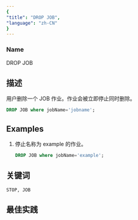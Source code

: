 ```yaml
---
{
"title": "DROP JOB",
"language": "zh-CN"
}
---
```


<!--
Licensed to the Apache Software Foundation (ASF) under one
or more contributor license agreements.  See the NOTICE file
distributed with this work for additional information
regarding copyright ownership.  The ASF licenses this file
to you under the Apache License, Version 2.0 (the
"License"); you may not use this file except in compliance
with the License.  You may obtain a copy of the License at

  http://www.apache.org/licenses/LICENSE-2.0

Unless required by applicable law or agreed to in writing,
software distributed under the License is distributed on an
"AS IS" BASIS, WITHOUT WARRANTIES OR CONDITIONS OF ANY
KIND, either express or implied.  See the License for the
specific language governing permissions and limitations
under the License.
-->

### Name

DROP JOB

## 描述

用户删除一个 JOB 作业。作业会被立即停止同时删除。

```sql
DROP JOB where jobName='jobname';
```

## Examples

1. 停止名称为 example 的作业。

   ```sql
   DROP JOB where jobName='example';
   ```

## 关键词

    STOP, JOB

## 最佳实践

